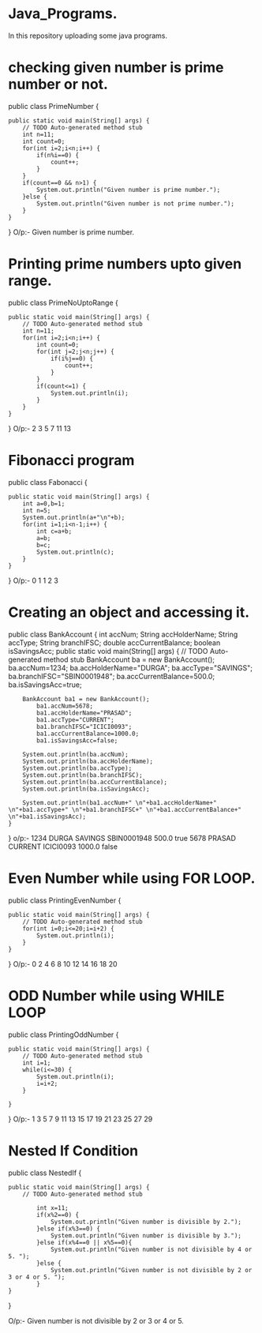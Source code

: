 # Java_Programs.
In this repository uploading some java programs.

# checking given number is prime number or not.


public class PrimeNumber {

	public static void main(String[] args) {
		// TODO Auto-generated method stub
		int n=11;
		int count=0;
		for(int i=2;i<n;i++) {
			if(n%i==0) {
				count++;
			}
		}
		if(count==0 && n>1) {
			System.out.println("Given number is prime number.");
		}else {
			System.out.println("Given number is not prime number.");
		}
	}

}
O/p:-
Given number is prime number.

# Printing prime numbers upto given range.


public class PrimeNoUptoRange {

	public static void main(String[] args) {
		// TODO Auto-generated method stub
		int n=11;
		for(int i=2;i<n;i++) {
			int count=0;
			for(int j=2;j<n;j++) {
				if(i%j==0) {
					count++;
				}
			}
			if(count<=1) {
				System.out.println(i);
			}
		}
	}
}
O/p:-
2
3
5
7
11
13

# Fibonacci program

public class Fabonacci {

	public static void main(String[] args) {
		int a=0,b=1;
		int n=5;
		System.out.println(a+"\n"+b);
		for(int i=1;i<n-1;i++) {
			int c=a+b;
			a=b;
			b=c;
			System.out.println(c);
		}
	}
 
}
O/p:-
0
1
1
2
3

# Creating an object and accessing it. 

public class BankAccount {
	int accNum;
	String accHolderName;
	String accType;
	String branchIFSC;
	double accCurrentBalance;
	boolean isSavingsAcc;
	public static void main(String[] args) {
		// TODO Auto-generated method stub
		BankAccount ba = new BankAccount();
			ba.accNum=1234;
			ba.accHolderName="DURGA";
			ba.accType="SAVINGS";
			ba.branchIFSC="SBIN0001948";
			ba.accCurrentBalance=500.0;
			ba.isSavingsAcc=true;
			
		BankAccount ba1 = new BankAccount();
			ba1.accNum=5678;
			ba1.accHolderName="PRASAD";
			ba1.accType="CURRENT";
			ba1.branchIFSC="ICICI0093";
			ba1.accCurrentBalance=1000.0;
			ba1.isSavingsAcc=false;
			
		System.out.println(ba.accNum);
		System.out.println(ba.accHolderName);
		System.out.println(ba.accType);
		System.out.println(ba.branchIFSC);
		System.out.println(ba.accCurrentBalance);
		System.out.println(ba.isSavingsAcc);
		
		System.out.println(ba1.accNum+" \n"+ba1.accHolderName+" \n"+ba1.accType+" \n"+ba1.branchIFSC+" \n"+ba1.accCurrentBalance+" \n"+ba1.isSavingsAcc);
	}
}
o/p:-
1234
DURGA
SAVINGS
SBIN0001948
500.0
true
5678 
PRASAD 
CURRENT 
ICICI0093 
1000.0 
false

# Even Number while using FOR LOOP.

public class PrintingEvenNumber {

	public static void main(String[] args) {
		// TODO Auto-generated method stub
		for(int i=0;i<=20;i=i+2) {
			System.out.println(i);
		}
	}

}
O/p:-
0
2
4
6
8
10
12
14
16
18
20

# ODD Number while using WHILE LOOP

public class PrintingOddNumber {

	public static void main(String[] args) {
		// TODO Auto-generated method stub
		int i=1;
		while(i<=30) {
			System.out.println(i);
			i=i+2;
		}

	}

}
O/p:-
1
3
5
7
9
11
13
15
17
19
21
23
25
27
29

# Nested If Condition

public class NestedIf {

	public static void main(String[] args) {
		// TODO Auto-generated method stub

			int x=11;
			if(x%2==0) {
				System.out.println("Given number is divisible by 2.");
			}else if(x%3==0) {
				System.out.println("Given number is divisible by 3.");
			}else if(x%4==0 || x%5==0){
				System.out.println("Given number is not divisible by 4 or 5. ");
			}else {
				System.out.println("Given number is not divisible by 2 or 3 or 4 or 5. ");
			}
	}

}


O/p:-
Given number is not divisible by 2 or 3 or 4 or 5.




